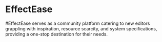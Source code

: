# EffectEase
 
#EffectEase serves as a community platform catering to new editors grappling with inspiration, resource scarcity, and system specifications, providing a one-stop destination for their needs.
